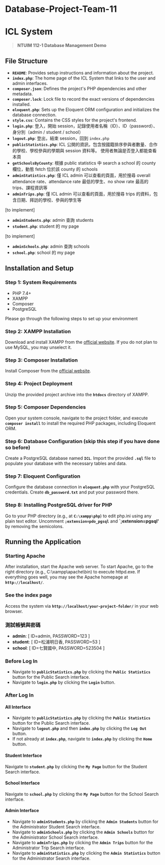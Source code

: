 # Database-Project-Team-11

# **ICL System**

> **NTUIM 112-1 Database Management Demo**
> 

## File Structure

- **`README`**: Provides setup instructions and information about the project.
- **`index.php`**: The home page of the ICL System that links to the user and admin interfaces.
- **`composer.json`**: Defines the project's PHP dependencies and other metadata.
- **`composer.lock`**: Lock file to record the exact versions of dependencies installed.
- **`eloquent.php`**: Sets up the Eloquent ORM configuration and initializes the database connection.
- **`style.css`**: Contains the CSS styles for the project's frontend.
- **`login.php`**: 登入，開始 session，記錄使用者名稱（ID）、ID（password）、身分別（admin / student / school）
- **`logout.php`**: 登出，結束 session，回到 `index.php`
- **`publicStatistics.php`**: ICL 公開的資訊，包含按國籍排序參與者數量、合作的學校、學校參與的學期與 session 資料等。
                              使用者無論是否登入都能查看本頁
- **`getSchoolsByCounty`**: 根據 public statistics 中 search a school 的 county 欄位，動態 fetch 位於該 county 的 schools
- **`adminStatistics.php`**: 僅 ICL admin 可以查看的頁面，用於搜尋 overall attendance rate、attendance rate 最低的學生、no show rate 最高的 trips、課程資訊等
- **`adminTrips.php`**: 僅 ICL admin 可以查看的頁面，用於搜尋 trips 的資料，包含日期、拜訪的學校、參與的學生等

[to implement]
- **`adminStudents.php`**: admin 查詢 students
- **`student.php`**: student 的 my page

[to implement]
- **`adminSchools.php`**: admin 查詢 schools
- **`school.php`**: school 的 my page










## **Installation and Setup**

### **Step 1: System Requirements** 

- PHP 7.4+
- XAMPP
- Composer
- PostgreSQL

Please go through the following steps to set up your environment

### **Step 2: XAMPP Installation**

Download and install XAMPP from the [official website](https://www.apachefriends.org/index.html). If you do not plan to use MySQL, you may unselect it. 

### **Step 3: Composer Installation**

Install Composer from the [official website](https://getcomposer.org/download/).

### **Step 4: Project Deployment**

Unzip the provided project archive into the **`htdocs`** directory of XAMPP.

### **Step 5: Composer Dependencies**

Open your system console, navigate to the project folder, and execute **`composer install`** to install the required PHP packages, including Eloquent ORM. 

### **Step 6: Database Configuration** (skip this step if you have done so before)

Create a PostgreSQL database named **`ICL`**. Import the provided **`.sql`** file to populate your database with the necessary tables and data.

### **Step 7: Eloquent Configuration**

Configure the database connection in **`eloquent.php`** with your PostgreSQL credentials. Create **`db_password.txt`** and put your password there. 

### **Step 8: Installing PostgreSQL driver for PHP**

Go to your PHP directory (e.g., at **`C:\xampp\php`**) to edit php.ini using any plain text editor. Uncomment **`;extension=pdo_pgsql`** and **`;extension=pgsql'** by removing the semicolons. 









## **Running the Application**

### **Starting Apache**

After installation, start the Apache web server. To start Apache, go to the right directory (e.g., C:\xampp\apache\bin) to execute httpd.exe. If everything goes well, you may see the Apache homepage at **`http://localhost/`**.  

### **See the index page**

Access the system via **`http://localhost/your-project-folder/`** in your web browser.

### **測試帳號與密碼**
- **admin**: [ ID=admin, PASSWORD=123 ]
- **student**: [ ID=松浦明日香, PASSWORD=53 ]
- **school**: [ ID=七賢國中, PASSWORD=523504 ]

### **Before Log In**

- Navigate to **`publicStatistics.php`** by clicking the **`Public Statistics`** button for the Public Search interface.
- Navigate to **`login.php`** by clicking the **`Login`** button.

### **After Log In**

#### **All Interface**

- Navigate to **`publicStatistics.php`** by clicking the **`Public Statistics`** button for the Public Search interface.
- Navigate to **`logout.php`** and then **`index.php`** by clicking the **`Log Out`** button.
- If not already at **`index.php`**, navigate to **`index.php`** by clicking the **`Home`** button.

#### **Student Interface**

Navigate to **`student.php`** by clicking the **`My Page`** button for the Student Search interface.

#### **School Interface**

Navigate to **`school.php`** by clicking the **`My Page`** button for the School Search interface.

#### **Admin Interface**

- Navigate to **`adminStudents.php`** by clicking the **`Admin Students`** button for the Administrator Student Search interface.
- Navigate to **`adminSchools.php`** by clicking the **`Admin Schools`** button for the Administrator School Search interface.
- Navigate to **`adminTrips.php`** by clicking the **`Admin Trips`** button for the Administrator Trip Search interface.
- Navigate to **`adminStatistics.php`** by clicking the **`Admin Statistics`** button for the Administrator Search interface.



